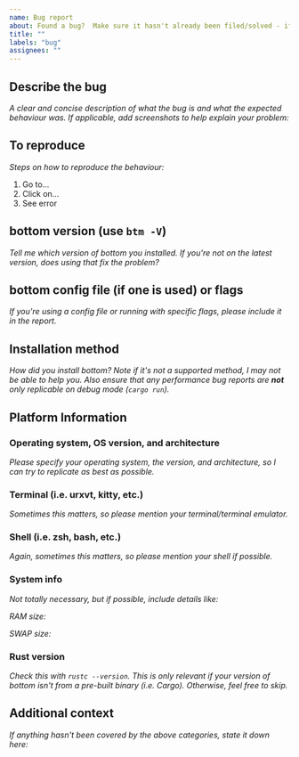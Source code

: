 ```yaml
---
name: Bug report
about: Found a bug?  Make sure it hasn't already been filed/solved - if so, please report it!
title: ""
labels: "bug"
assignees: ""
---
```


## Describe the bug

_A clear and concise description of what the bug is and what the expected behaviour was. If applicable, add screenshots to help explain your problem:_

## To reproduce

_Steps on how to reproduce the behaviour:_

1. Go to...
2. Click on...
3. See error

## bottom version (use `btm -V`)

_Tell me which version of bottom you installed. If you're not on the latest version, does using that fix the problem?_

## bottom config file (if one is used) or flags

_If you're using a config file or running with specific flags, please include it in the report._

## Installation method

_How did you install bottom? Note if it's not a supported method, I may not be able to help you. Also ensure that any performance bug reports are **not** only replicable on debug mode (`cargo run`)._

## Platform Information

### Operating system, OS version, and architecture

_Please specify your operating system, the version, and architecture, so I can try to replicate as best as possible._

### Terminal (i.e. urxvt, kitty, etc.)

_Sometimes this matters, so please mention your terminal/terminal emulator._

### Shell (i.e. zsh, bash, etc.)

_Again, sometimes this matters, so please mention your shell if possible._

### System info

_Not totally necessary, but if possible, include details like:_

_RAM size:_

_SWAP size:_

### Rust version

_Check this with `rustc --version`. This is only relevant if your version of bottom isn't from a pre-built binary (i.e. Cargo). Otherwise, feel free to skip._

## Additional context

_If anything hasn't been covered by the above categories, state it down here:_
